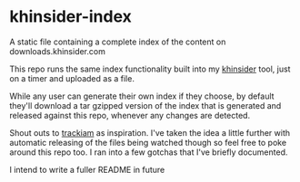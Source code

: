 # khinsider-index
A static file containing a complete index of the content on downloads.khinsider.com

This repo runs the same index functionality built into my [khinsider](https://github.com/marcus-crane/khinsider) tool, just on a timer and uploaded as a file.

While any user can generate their own index if they choose, by default they'll download a tar gzipped version of the index that is generated and released against this repo, whenever any changes are detected.

Shout outs to [trackiam](https://github.com/glassechidna/trackiam) as inspiration. I've taken the idea a little further with automatic releasing of the files being watched though so feel free to poke around this repo too. I ran into a few gotchas that I've briefly documented.

I intend to write a fuller README in future
